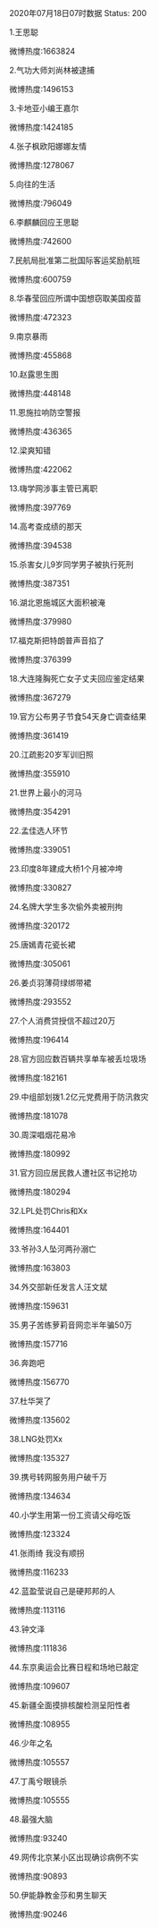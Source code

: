 2020年07月18日07时数据
Status: 200

1.王思聪

微博热度:1663824

2.气功大师刘尚林被逮捕

微博热度:1496153

3.卡地亚小编王嘉尔

微博热度:1424185

4.张子枫欧阳娜娜友情

微博热度:1278067

5.向往的生活

微博热度:796049

6.李麒麟回应王思聪

微博热度:742600

7.民航局批准第二批国际客运奖励航班

微博热度:600759

8.华春莹回应所谓中国想窃取美国疫苗

微博热度:472323

9.南京暴雨

微博热度:455868

10.赵露思生图

微博热度:448148

11.恩施拉响防空警报

微博热度:436365

12.梁爽知错

微博热度:422062

13.嗨学网涉事主管已离职

微博热度:397769

14.高考查成绩的那天

微博热度:394538

15.杀害女儿9岁同学男子被执行死刑

微博热度:387351

16.湖北恩施城区大面积被淹

微博热度:379980

17.福克斯把特朗普声音掐了

微博热度:376399

18.大连隆胸死亡女子丈夫回应鉴定结果

微博热度:367279

19.官方公布男子节食54天身亡调查结果

微博热度:361419

20.江疏影20岁军训旧照

微博热度:355910

21.世界上最小的河马

微博热度:354291

22.孟佳选人环节

微博热度:339051

23.印度8年建成大桥1个月被冲垮

微博热度:330827

24.名牌大学生多次偷外卖被刑拘

微博热度:320172

25.唐嫣青花瓷长裙

微博热度:305061

26.姜贞羽薄荷绿绑带裙

微博热度:293552

27.个人消费贷授信不超过20万

微博热度:196414

28.官方回应数百辆共享单车被丢垃圾场

微博热度:182161

29.中组部划拨1.2亿元党费用于防汛救灾

微博热度:181078

30.周深唱烟花易冷

微博热度:180992

31.官方回应居民救人遭社区书记抢功

微博热度:180294

32.LPL处罚Chris和Xx

微博热度:164401

33.爷孙3人坠河两孙溺亡

微博热度:163803

34.外交部新任发言人汪文斌

微博热度:159631

35.男子苦练萝莉音网恋半年骗50万

微博热度:157716

36.奔跑吧

微博热度:156770

37.杜华哭了

微博热度:135602

38.LNG处罚Xx

微博热度:135327

39.携号转网服务用户破千万

微博热度:134634

40.小学生用第一份工资请父母吃饭

微博热度:123324

41.张雨绮 我没有顺拐

微博热度:116233

42.蓝盈莹说自己是硬邦邦的人

微博热度:113116

43.钟文泽

微博热度:111836

44.东京奥运会比赛日程和场地已敲定

微博热度:109607

45.新疆全面摸排核酸检测呈阳性者

微博热度:108955

46.少年之名

微博热度:105557

47.丁禹兮眼镜杀

微博热度:105555

48.最强大脑

微博热度:93240

49.网传北京某小区出现确诊病例不实

微博热度:90893

50.伊能静教金莎和男生聊天

微博热度:90246

